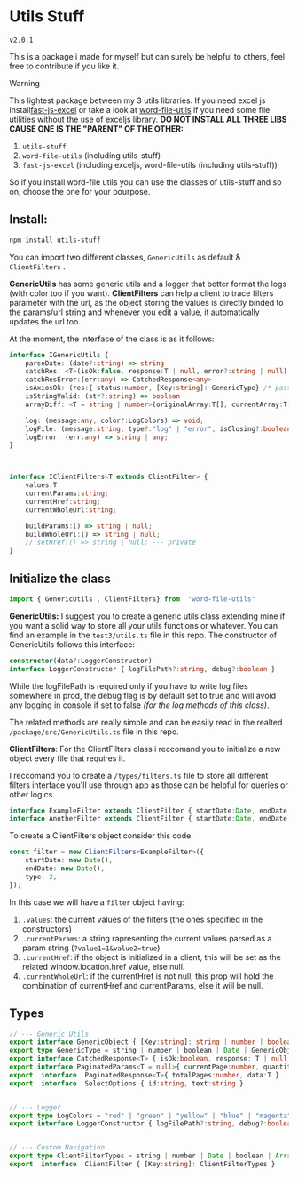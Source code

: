 ﻿# Utils Stuff



`v2.0.1`

This is a package i made for myself but can surely be helpful to others, feel free to contribute if you like it.

> [!WARNING]
> This lightest package between my 3 utils libraries.
> If you need excel js install[fast-js-excel](https://github.com/alessioVelluso/FastExcel) or take a look at [word-file-utils](https://github.com/alessioVelluso/WordFileUtils) if you need some file utilities without the use of exceljs library.
> **DO NOT INSTALL ALL THREE LIBS CAUSE ONE IS THE "PARENT" OF THE OTHER:**
> 1. `utils-stuff`
> 2. `word-file-utils` (including utils-stuff)
> 3. `fast-js-excel` (including exceljs, word-file-utils (including utils-stuff))
>
>So if you install word-file utils you can use the classes of utils-stuff and so on, choose the one for your pourpose.



## Install:

```bash
npm install utils-stuff
```



You can import two different classes, `GenericUtils` as default & `ClientFilters` .

**GenericUtils** has some generic utils and a logger that better format the logs (with color too if you want).
**ClientFilters** can help a client to trace filters parameter with the url, as the object storing the values is directly binded to the params/url string and whenever you edit a value, it automatically updates the url too.





At the moment, the interface of the class is as it follows:

```ts
interface IGenericUtils {
	parseDate: (date?:string) => string
	catchRes: <T>(isOk:false, response:T | null, error?:string | null) => CatchedResponse<T>
	catchResError:(err:any) => CatchedResponse<any>
	isAxiosOk: (res:{ status:number, [Key:string]: GenericType} /* pass an AxiosResponse */) => boolean;
	isStringValid: (str?:string) => boolean
	arrayDiff: <T = string | number>(originalArray:T[], currentArray:T[]) => { removed:T[], added:T[] };

	log: (message:any, color?:LogColors) => void;
	logFile: (message:string, type?:"log" | "error", isClosing?:boolean) => void;
	logError: (err:any) => string | any;
}



interface IClientFilters<T extends ClientFilter> {
	values:T
	currentParams:string;
	currentHref:string;
	currentWholeUrl:string;

	buildParams:() => string | null;
	buildWholeUrl:() => string | null;
	// setHref:() => string | null; --- private
}
```




## Initialize the class

```ts
import { GenericUtils , ClientFilters} from  "word-file-utils"
```
**GenericUtils:** I suggest you to create a generic utils class extending mine if you want a solid way to store all your utils functions or whatever.
You can find an example in the `test3/utils.ts` file in this repo.
The constructor of GenericUtils follows this interface:
```ts
constructor(data?:LoggerConstructor)
interface LoggerConstructor { logFilePath?:string, debug?:boolean }
```

While the logFilePath is required only if you have to write log files somewhere in prod, the debug flag is by default set to true and will avoid any logging in console if set to false *(for the log methods of this class)*.

The related methods are really simple and can be easily read in the realted `/package/src/GenericUtils.ts` file in this repo.


**ClientFilters**: For the ClientFilters class i reccomand you to initialize a new object every file that requires it.

I reccomand you to create a `/types/filters.ts` file to store all different filters interface you'll use through app as those can be helpful for queries or other logics.
```ts
interface ExampleFilter extends ClientFilter { startDate:Date, endDate:Date, type:number, active?:boolean }
interface AnotherFilter extends ClientFilter { startDate:Date, endDate:Date, name?:string }
```

To create a ClientFilters object consider this code:
```ts
const filter = new ClientFilters<ExampleFilter>({
	startDate: new Date(),
	endDate: new Date(),
	type: 2,
});
```
In this case we will have a `filter` object having:
1. `.values`: the current values of the filters (the ones specified in the constructors)
2. `.currentParams`: a string rapresenting the current values parsed as a param string (`?value1=1&value2=true`)
3. `.currentHref`: if the object is initialized in a client, this will be set as the related window.location.href value, else null.
4. `.currentWholeUrl`: if the currentHref is not null, this prop will hold the combination of currentHref and currentParams, else it will be null.




## Types

```ts
// --- Generic Utils
export interface GenericObject { [Key:string]: string | number | boolean | Date | GenericObject }
export type GenericType = string | number | boolean | Date | GenericObject
export interface CatchedResponse<T> { isOk:boolean, response: T | null, error?:string | null }
export interface PaginatedParams<T = null>{ currentPage:number, quantity:number, filter?:T }
export  interface  PaginatedResponse<T>{ totalPages:number, data:T }
export  interface  SelectOptions { id:string, text:string }


// --- Logger
export type LogColors = "red" | "green" | "yellow" | "blue" | "magenta" | "cyan" | "gray" | null
export interface LoggerConstructor { logFilePath?:string, debug?:boolean }


// --- Custom Navigation
export type ClientFilterTypes = string | number | Date | boolean | Array<string | number> | undefined
export  interface  ClientFilter { [Key:string]: ClientFilterTypes }
```
